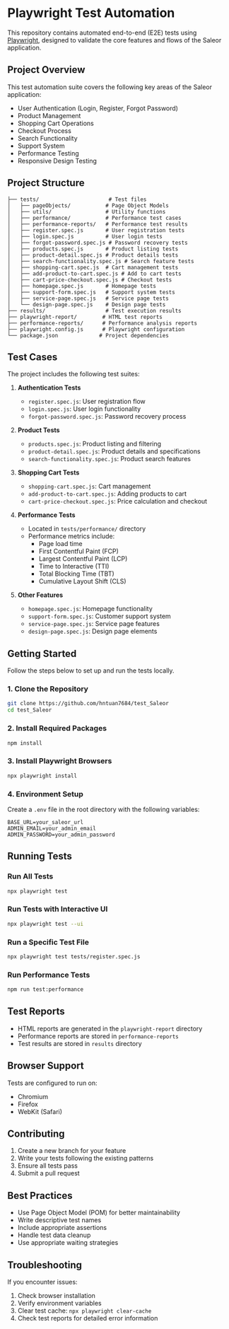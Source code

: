 # Playwright Test Automation

This repository contains automated end-to-end (E2E) tests using [Playwright](https://playwright.dev/), designed to validate the core features and flows of the Saleor application.

## Project Overview

This test automation suite covers the following key areas of the Saleor application:

- User Authentication (Login, Register, Forgot Password)
- Product Management
- Shopping Cart Operations
- Checkout Process
- Search Functionality
- Support System
- Performance Testing
- Responsive Design Testing

## Project Structure

```
├── tests/                      # Test files
│   ├── pageObjects/           # Page Object Models
│   ├── utils/                 # Utility functions
│   ├── performance/           # Performance test cases
│   ├── performance-reports/   # Performance test results
│   ├── register.spec.js       # User registration tests
│   ├── login.spec.js          # User login tests
│   ├── forgot-password.spec.js # Password recovery tests
│   ├── products.spec.js       # Product listing tests
│   ├── product-detail.spec.js # Product details tests
│   ├── search-functionality.spec.js # Search feature tests
│   ├── shopping-cart.spec.js  # Cart management tests
│   ├── add-product-to-cart.spec.js # Add to cart tests
│   ├── cart-price-checkout.spec.js # Checkout tests
│   ├── homepage.spec.js       # Homepage tests
│   ├── support-form.spec.js   # Support system tests
│   ├── service-page.spec.js   # Service page tests
│   └── design-page.spec.js    # Design page tests
├── results/                   # Test execution results
├── playwright-report/        # HTML test reports
├── performance-reports/      # Performance analysis reports
├── playwright.config.js      # Playwright configuration
└── package.json             # Project dependencies
```

## Test Cases

The project includes the following test suites:

1. **Authentication Tests**
   - `register.spec.js`: User registration flow
   - `login.spec.js`: User login functionality
   - `forgot-password.spec.js`: Password recovery process

2. **Product Tests**
   - `products.spec.js`: Product listing and filtering
   - `product-detail.spec.js`: Product details and specifications
   - `search-functionality.spec.js`: Product search features

3. **Shopping Cart Tests**
   - `shopping-cart.spec.js`: Cart management
   - `add-product-to-cart.spec.js`: Adding products to cart
   - `cart-price-checkout.spec.js`: Price calculation and checkout

4. **Performance Tests**
   - Located in `tests/performance/` directory
   - Performance metrics include:
     - Page load time
     - First Contentful Paint (FCP)
     - Largest Contentful Paint (LCP)
     - Time to Interactive (TTI)
     - Total Blocking Time (TBT)
     - Cumulative Layout Shift (CLS)

5. **Other Features**
   - `homepage.spec.js`: Homepage functionality
   - `support-form.spec.js`: Customer support system
   - `service-page.spec.js`: Service page features
   - `design-page.spec.js`: Design page elements

## Getting Started

Follow the steps below to set up and run the tests locally.

### 1. Clone the Repository

```bash
git clone https://github.com/hntuan7684/test_Saleor
cd test_Saleor
```

### 2. Install Required Packages

```bash
npm install
```

### 3. Install Playwright Browsers

```bash
npx playwright install
```

### 4. Environment Setup

Create a `.env` file in the root directory with the following variables:
```env
BASE_URL=your_saleor_url
ADMIN_EMAIL=your_admin_email
ADMIN_PASSWORD=your_admin_password
```

## Running Tests

### Run All Tests

```bash
npx playwright test
```

### Run Tests with Interactive UI

```bash
npx playwright test --ui
```

### Run a Specific Test File

```bash
npx playwright test tests/register.spec.js
```

### Run Performance Tests

```bash
npm run test:performance
```

## Test Reports

- HTML reports are generated in the `playwright-report` directory
- Performance reports are stored in `performance-reports`
- Test results are stored in `results` directory

## Browser Support

Tests are configured to run on:
- Chromium
- Firefox
- WebKit (Safari)

## Contributing

1. Create a new branch for your feature
2. Write your tests following the existing patterns
3. Ensure all tests pass
4. Submit a pull request

## Best Practices

- Use Page Object Model (POM) for better maintainability
- Write descriptive test names
- Include appropriate assertions
- Handle test data cleanup
- Use appropriate waiting strategies

## Troubleshooting

If you encounter issues:
1. Check browser installation
2. Verify environment variables
3. Clear test cache: `npx playwright clear-cache`
4. Check test reports for detailed error information
